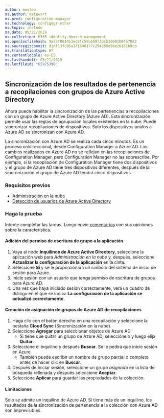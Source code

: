 ```yaml
---
author: mestew
ms.author: mstewart
ms.prod: configuration-manager
ms.technology: configmgr-other
ms.topic: include
ms.date: 05/21/2019
ms.collection: M365-identity-device-management
ms.openlocfilehash: 9a26f001453ec8fc59bb58730cb30601b9f67082
ms.sourcegitcommit: d1df13fc95a1f1540177c294555d9be26161b9cb
ms.translationtype: HT
ms.contentlocale: es-ES
ms.lasthandoff: 05/21/2019
ms.locfileid: "65975390"
---
```

## <a name="bkmk_aadcollsync"></a> Sincronización de los resultados de pertenencia a recopilaciones con grupos de Azure Active Directory

<!--3607475-->
Ahora puede habilitar la sincronización de las pertenencias a recopilaciones con un grupo de Azure Active Directory (Azure AD). Esta sincronización permite usar las reglas de agrupación locales existentes en la nube. Puede sincronizar recopilaciones de dispositivos. Solo los dispositivos unidos a Azure AD se sincronizan con Azure AD. 

La sincronización con Azure AD se realiza cada cinco minutos. Es un proceso unidireccional, desde Configuration Manager a Azure AD. Los cambios realizados en Azure AD no se reflejan en las recopilaciones de Configuration Manager, pero Configuration Manager no las sobrescribe. Por ejemplo, si la recopilación de Configuration Manager tiene dos dispositivos y el grupo de Azure AD tiene tres dispositivos diferentes, después de la sincronización el grupo de Azure AD tendrá cinco dispositivos.

### <a name="prerequisites"></a>Requisitos previos

- [Administración en la nube](/sccm/core/servers/deploy/configure/azure-services-wizard)
- [Detección de usuarios de Azure Active Directory](/sccm/core/servers/deploy/configure/about-discovery-methods#azureaddisc)

### <a name="try-it-out"></a>Haga la prueba

Intente completar las tareas. Luego envíe [comentarios](/sccm/core/understand/find-help#product-feedback) con sus opiniones sobre la característica.

#### <a name="add-group-write-permission-to-the-app"></a>Adición del permiso de escritura de grupo a la aplicación

1. Vaya al nodo **Inquilinos de Azure Active Directory**, seleccione la aplicación web para *Administración en la nube* y, después, seleccione **Actualizar la configuración de la aplicación** en la cinta.
1. Seleccione **Sí** y se le proporcionará un símbolo del sistema de inicio de sesión para Azure.
1. Inicie sesión con un usuario que tenga permiso de escritura de grupos para Azure AD.
1. Una vez que haya iniciado sesión correctamente, verá un cuadro de diálogo en el que se indica **La configuración de la aplicación se actualizó correctamente**.

#### <a name="create-collection-azure-ad-group-mapping"></a>Creación de asignación de grupos de Azure AD de recopilaciones

1. Haga clic con el botón derecho en una recopilación y seleccione la pestaña **Cloud Sync** (Sincronización en la nube).
1. Seleccione **Agregar** para seleccionar objetos de Azure AD.
    - Si tiene que quitar un grupo de Azure AD, selecciónelo y luego elija **Quitar**.
1. Seleccione el inquilino y después **Buscar**. Se le pedirá que inicie sesión en Azure.
    - También puede escribir un nombre de grupo parcial o completo antes de hacer clic en **Buscar**.
1. Después de iniciar sesión, seleccione un grupo *asignado* en la lista de búsqueda rellenada y después seleccione **Aceptar**.
1. Seleccione **Aplicar** para guardar las propiedades de la colección.

#### <a name="limitations"></a>Limitaciones

Solo se admite un inquilino de Azure AD. Si tiene más de un inquilino, los resultados de la sincronización de pertenencia a la colección con Azure AD son imprevisibles.
